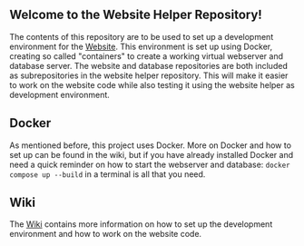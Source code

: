 ## Welcome to the Website Helper Repository!
The contents of this repository are to be used to set up a development environment for the [Website](https://github.com/ProDeoProductions/ProDeoWebsite). This environment is set up using Docker, creating so called "containers" to create a working virtual webserver and database server. The website and database repositories are both included as subrepositories in the website helper repository. This will make it easier to work on the website code while also testing it using the website helper as development environment.

## Docker
As mentioned before, this project uses Docker. More on Docker and how to set up can be found in the wiki, but  if you have already installed Docker and need a quick reminder on how to start the webserver and database: `docker compose up --build` in a terminal is all that you need.

## Wiki
The [Wiki](https://github.com/ProDeoProductions/WebsiteHelper/wiki) contains more information on how to set up the development environment and how to work on the website code.
